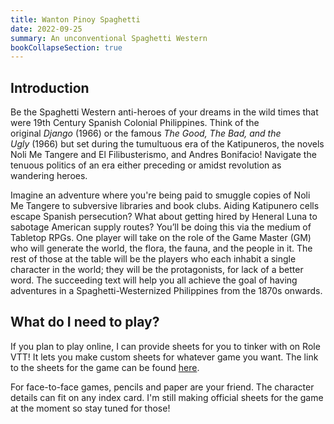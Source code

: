 ```yaml
---
title: Wanton Pinoy Spaghetti
date: 2022-09-25
summary: An unconventional Spaghetti Western
bookCollapseSection: true
---
```


## Introduction

Be the Spaghetti Western anti-heroes of your dreams in the wild times that were 19th Century Spanish Colonial Philippines. Think of the original _Django_ (1966) or the famous _The Good, The Bad, and the Ugly_ (1966) but set during the tumultuous era of the Katipuneros, the novels Noli Me Tangere and El Filibusterismo, and Andres Bonifacio! Navigate the tenuous politics of an era either preceding or amidst revolution as wandering heroes.

Imagine an adventure where you're being paid to smuggle copies of Noli Me Tangere to subversive libraries and book clubs. Aiding Katipunero cells escape Spanish persecution? What about getting hired by Heneral Luna to sabotage American supply routes? You’ll be doing this via the medium of Tabletop RPGs. One player will take on the role of the Game Master (GM) who will generate the world, the flora, the fauna, and the people in it. The rest of those at the table will be the players who each inhabit a single character in the world; they will be the protagonists, for lack of a better word. The succeeding text will help you all achieve the goal of having adventures in a Spaghetti-Westernized Philippines from the 1870s onwards.

## What do I need to play?

If you plan to play online, I can provide sheets for you to tinker with on Role VTT! It lets you make custom sheets for whatever game you want. The link to the sheets for the game can be found [here](https://app.playrole.com/sheet-templates/6a3e15ad-wanton-pinoy-spaghetti/save).

For face-to-face games, pencils and paper are your friend. The character details can fit on any index card. I'm still making official sheets for the game at the moment so stay tuned for those!
